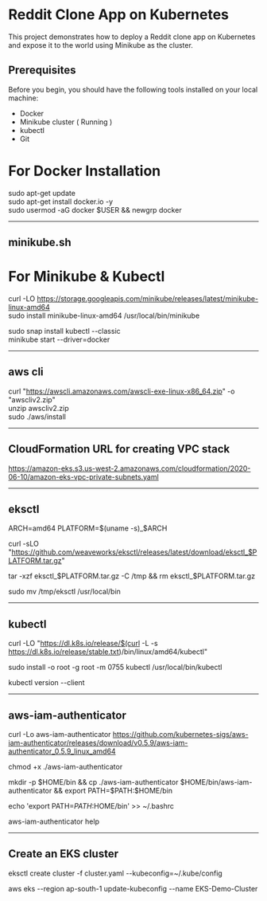 # Reddit Clone App on Kubernetes
This project demonstrates how to deploy a Reddit clone app on Kubernetes and expose it to the world using Minikube as the cluster.

## Prerequisites
Before you begin, you should have the following tools installed on your local machine: 

- Docker
- Minikube cluster ( Running )
- kubectl
- Git

# For Docker Installation
sudo apt-get update <br>
sudo apt-get install docker.io -y <br>
sudo usermod -aG docker $USER && newgrp docker <br>

---------------
minikube.sh
---------------
# For Minikube & Kubectl
curl -LO https://storage.googleapis.com/minikube/releases/latest/minikube-linux-amd64  <br>
sudo install minikube-linux-amd64 /usr/local/bin/minikube  <br>

sudo snap install kubectl --classic <br>
minikube start --driver=docker <br>


-----------------
aws cli
----------------
curl "https://awscli.amazonaws.com/awscli-exe-linux-x86_64.zip" -o "awscliv2.zip"  <br>
unzip awscliv2.zip  <br>
sudo ./aws/install  <br>


-----------------------------
CloudFormation URL for creating VPC stack
-----------------------------
https://amazon-eks.s3.us-west-2.amazonaws.com/cloudformation/2020-06-10/amazon-eks-vpc-private-subnets.yaml


--------------------------
eksctl
--------------------------
ARCH=amd64
PLATFORM=$(uname -s)_$ARCH

curl -sLO "https://github.com/weaveworks/eksctl/releases/latest/download/eksctl_$PLATFORM.tar.gz"

tar -xzf eksctl_$PLATFORM.tar.gz -C /tmp && rm eksctl_$PLATFORM.tar.gz

sudo mv /tmp/eksctl /usr/local/bin

--------------------------
kubectl
--------------------------
curl -LO "https://dl.k8s.io/release/$(curl -L -s https://dl.k8s.io/release/stable.txt)/bin/linux/amd64/kubectl"

sudo install -o root -g root -m 0755 kubectl /usr/local/bin/kubectl

kubectl version --client


--------------------------
aws-iam-authenticator
--------------------------
curl -Lo aws-iam-authenticator https://github.com/kubernetes-sigs/aws-iam-authenticator/releases/download/v0.5.9/aws-iam-authenticator_0.5.9_linux_amd64

chmod +x ./aws-iam-authenticator

mkdir -p $HOME/bin && cp ./aws-iam-authenticator $HOME/bin/aws-iam-authenticator && export PATH=$PATH:$HOME/bin

echo 'export PATH=$PATH:$HOME/bin' >> ~/.bashrc

aws-iam-authenticator help


------------------------
Create an EKS cluster
------------------------
eksctl create cluster -f cluster.yaml --kubeconfig=~/.kube/config

aws eks --region ap-south-1 update-kubeconfig --name EKS-Demo-Cluster
